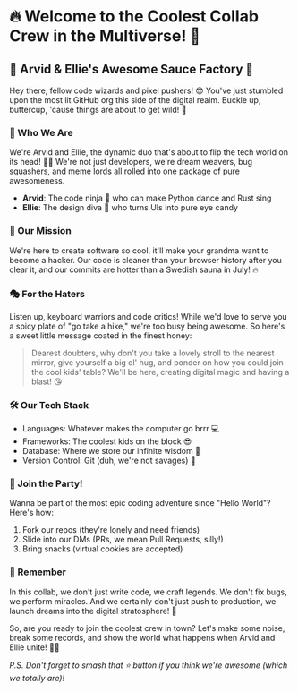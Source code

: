 # 🔥 Welcome to the Coolest Collab Crew in the Multiverse! 🚀

## 👑 Arvid & Ellie's Awesome Sauce Factory 👑

Hey there, fellow code wizards and pixel pushers! 😎 You've just stumbled upon the most lit GitHub org this side of the digital realm. Buckle up, buttercup, 'cause things are about to get wild! 🎢

### 🌈 Who We Are

We're Arvid and Ellie, the dynamic duo that's about to flip the tech world on its head! 🤸‍♂️ We're not just developers, we're dream weavers, bug squashers, and meme lords all rolled into one package of pure awesomeness.

- **Arvid**: The code ninja 🥷 who can make Python dance and Rust sing
- **Ellie**: The design diva 👸 who turns UIs into pure eye candy

### 🚀 Our Mission

We're here to create software so cool, it'll make your grandma want to become a hacker. Our code is cleaner than your browser history after you clear it, and our commits are hotter than a Swedish sauna in July! 🔥

### 🎭 For the Haters

Listen up, keyboard warriors and code critics! While we'd love to serve you a spicy plate of "go take a hike," we're too busy being awesome. So here's a sweet little message coated in the finest honey:

> Dearest doubters, why don't you take a lovely stroll to the nearest mirror, give yourself a big ol' hug, and ponder on how you could join the cool kids' table? We'll be here, creating digital magic and having a blast! 😘

### 🛠️ Our Tech Stack

- Languages: Whatever makes the computer go brrr 💻
- Frameworks: The coolest kids on the block 😎
- Database: Where we store our infinite wisdom 🧠
- Version Control: Git (duh, we're not savages) 🦖

### 🎉 Join the Party!

Wanna be part of the most epic coding adventure since "Hello World"? Here's how:

1. Fork our repos (they're lonely and need friends)
2. Slide into our DMs (PRs, we mean Pull Requests, silly!)
3. Bring snacks (virtual cookies are accepted)

### 🌟 Remember

In this collab, we don't just write code, we craft legends. We don't fix bugs, we perform miracles. And we certainly don't just push to production, we launch dreams into the digital stratosphere! 🚀

So, are you ready to join the coolest crew in town? Let's make some noise, break some records, and show the world what happens when Arvid and Ellie unite! 🎸🥁

*P.S. Don't forget to smash that ⭐ button if you think we're awesome (which we totally are)!*
